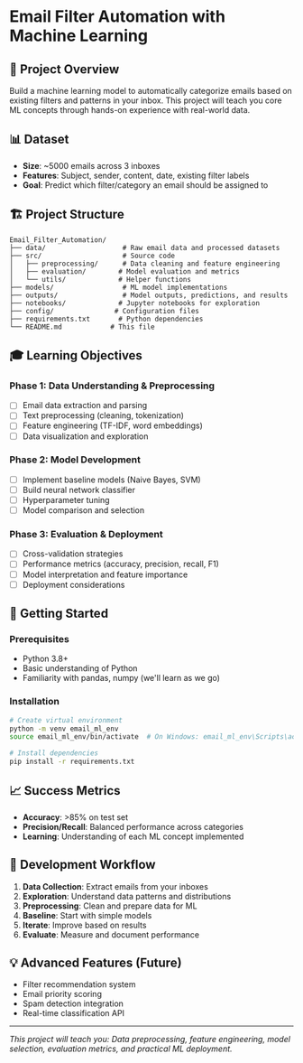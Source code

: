 # Email Filter Automation with Machine Learning

## 🎯 Project Overview
Build a machine learning model to automatically categorize emails based on existing filters and patterns in your inbox. This project will teach you core ML concepts through hands-on experience with real-world data.

## 📊 Dataset
- **Size**: ~5000 emails across 3 inboxes
- **Features**: Subject, sender, content, date, existing filter labels
- **Goal**: Predict which filter/category an email should be assigned to

## 🏗️ Project Structure

```
Email_Filter_Automation/
├── data/                   # Raw email data and processed datasets
├── src/                    # Source code
│   ├── preprocessing/      # Data cleaning and feature engineering
│   ├── evaluation/        # Model evaluation and metrics
│   └── utils/             # Helper functions
├── models/                 # ML model implementations
├── outputs/                # Model outputs, predictions, and results
├── notebooks/             # Jupyter notebooks for exploration
├── config/               # Configuration files
├── requirements.txt       # Python dependencies
└── README.md            # This file
```

## 🎓 Learning Objectives

### Phase 1: Data Understanding & Preprocessing
- [ ] Email data extraction and parsing
- [ ] Text preprocessing (cleaning, tokenization)
- [ ] Feature engineering (TF-IDF, word embeddings)
- [ ] Data visualization and exploration

### Phase 2: Model Development
- [ ] Implement baseline models (Naive Bayes, SVM)
- [ ] Build neural network classifier
- [ ] Hyperparameter tuning
- [ ] Model comparison and selection

### Phase 3: Evaluation & Deployment
- [ ] Cross-validation strategies
- [ ] Performance metrics (accuracy, precision, recall, F1)
- [ ] Model interpretation and feature importance
- [ ] Deployment considerations

## 🚀 Getting Started

### Prerequisites
- Python 3.8+
- Basic understanding of Python
- Familiarity with pandas, numpy (we'll learn as we go)

### Installation
```bash
# Create virtual environment
python -m venv email_ml_env
source email_ml_env/bin/activate  # On Windows: email_ml_env\Scripts\activate

# Install dependencies
pip install -r requirements.txt
```

## 📈 Success Metrics
- **Accuracy**: >85% on test set
- **Precision/Recall**: Balanced performance across categories
- **Learning**: Understanding of each ML concept implemented

## 🔄 Development Workflow
1. **Data Collection**: Extract emails from your inboxes
2. **Exploration**: Understand data patterns and distributions
3. **Preprocessing**: Clean and prepare data for ML
4. **Baseline**: Start with simple models
5. **Iterate**: Improve based on results
6. **Evaluate**: Measure and document performance

## 💡 Advanced Features (Future)
- Filter recommendation system
- Email priority scoring
- Spam detection integration
- Real-time classification API

---

*This project will teach you: Data preprocessing, feature engineering, model selection, evaluation metrics, and practical ML deployment.*
